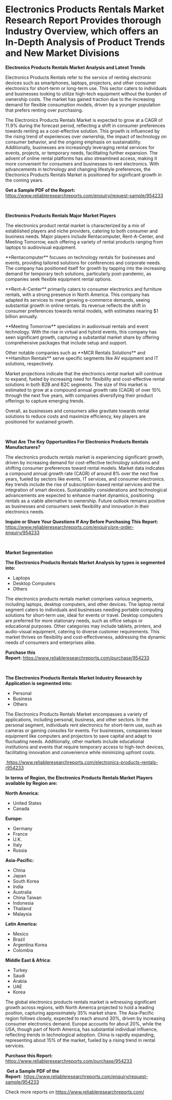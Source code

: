 <p><h1>Electronics Products Rentals Market Research Report Provides thorough Industry Overview, which offers an In-Depth Analysis of Product Trends and New Market Divisions</h1></p><p><strong>Electronics Products Rentals Market Analysis and Latest Trends</strong></p>
<p><p>Electronics Products Rentals refer to the service of renting electronic devices such as smartphones, laptops, projectors, and other consumer electronics for short-term or long-term use. This sector caters to individuals and businesses looking to utilize high-tech equipment without the burden of ownership costs. The market has gained traction due to the increasing demand for flexible consumption models, driven by a younger population that prefers renting over purchasing.</p><p>The Electronics Products Rentals Market is expected to grow at a CAGR of 11.9% during the forecast period, reflecting a shift in consumer preferences towards renting as a cost-effective solution. This growth is influenced by the rising trend of experiences over ownership, the impact of technology on consumer behavior, and the ongoing emphasis on sustainability. Additionally, businesses are increasingly leveraging rental services for events, projects, or temporary needs, facilitating further expansion. The advent of online rental platforms has also streamlined access, making it more convenient for consumers and businesses to rent electronics. With advancements in technology and changing lifestyle preferences, the Electronics Products Rentals Market is positioned for significant growth in the coming years.</p></p>
<p><strong>Get a Sample PDF of the Report:&nbsp;</strong> <a href="https://www.reliableresearchreports.com/enquiry/request-sample/954233?utm_campaign=3057&utm_medium=2&utm_source=Github&utm_content=ia&utm_term=07032025&utm_id=electronics-products-rentals">https://www.reliableresearchreports.com/enquiry/request-sample/954233</a></p>
<p>&nbsp;</p>
<p><strong>Electronics Products Rentals Major Market Players</strong></p>
<p><p>The electronics product rental market is characterized by a mix of established players and niche providers, catering to both consumer and business needs. Major players include Rentacomputer, Rent-A-Center, and Meeting Tomorrow, each offering a variety of rental products ranging from laptops to audiovisual equipment.</p><p>**Rentacomputer** focuses on technology rentals for businesses and events, providing tailored solutions for conferences and corporate needs. The company has positioned itself for growth by tapping into the increasing demand for temporary tech solutions, particularly post-pandemic, as companies seek flexible equipment rental options.</p><p>**Rent-A-Center** primarily caters to consumer electronics and furniture rentals, with a strong presence in North America. This company has adapted its services to meet growing e-commerce demands, seeing substantial growth in online rentals. Its revenue reflects the shift in consumer preferences towards rental models, with estimates nearing $1 billion annually.</p><p>**Meeting Tomorrow** specializes in audiovisual rentals and event technology. With the rise in virtual and hybrid events, this company has seen significant growth, capturing a substantial market share by offering comprehensive packages that include setup and support. </p><p>Other notable companies such as **MCR Rentals Solutions** and **Hamilton Rentals** serve specific segments like AV equipment and IT solutions, respectively. </p><p>Market projections indicate that the electronics rental market will continue to expand, fueled by increasing need for flexibility and cost-effective rental solutions in both B2B and B2C segments. The size of this market is estimated to grow at a compound annual growth rate (CAGR) of over 10% through the next five years, with companies diversifying their product offerings to capture emerging trends. </p><p>Overall, as businesses and consumers alike gravitate towards rental solutions to reduce costs and maximize efficiency, key players are positioned for sustained growth.</p></p>
<p>&nbsp;</p>
<p><strong>What Are The Key Opportunities For Electronics Products Rentals Manufacturers?</strong></p>
<p><p>The electronics products rentals market is experiencing significant growth, driven by increasing demand for cost-effective technology solutions and shifting consumer preferences toward rental models. Market data indicates a compound annual growth rate (CAGR) of around 8% over the next five years, fueled by sectors like events, IT services, and consumer electronics. Key trends include the rise of subscription-based rental services and the integration of smart devices. Sustainability considerations and technological advancements are expected to enhance market dynamics, positioning rentals as a viable alternative to ownership. Future outlook remains positive as businesses and consumers seek flexibility and innovation in their electronics needs.</p></p>
<p><strong>Inquire or Share Your Questions If Any Before Purchasing This Report:</strong> <a href="https://www.reliableresearchreports.com/enquiry/pre-order-enquiry/954233?utm_campaign=3057&utm_medium=2&utm_source=Github&utm_content=ia&utm_term=07032025&utm_id=electronics-products-rentals">https://www.reliableresearchreports.com/enquiry/pre-order-enquiry/954233</a></p>
<p>&nbsp;</p>
<p><strong>Market Segmentation</strong></p>
<p><strong>The Electronics Products Rentals Market Analysis by types is segmented into:</strong></p>
<p><ul><li>Laptops</li><li>Desktop Computers</li><li>Others</li></ul></p>
<p><p>The electronics products rentals market comprises various segments, including laptops, desktop computers, and other devices. The laptop rental segment caters to individuals and businesses needing portable computing solutions for short-term use, ideal for events or travel. Desktop computers are preferred for more stationary needs, such as office setups or educational purposes. Other categories may include tablets, printers, and audio-visual equipment, catering to diverse customer requirements. This market thrives on flexibility and cost-effectiveness, addressing the dynamic needs of consumers and enterprises alike.</p></p>
<p><strong>Purchase this Report:&nbsp;</strong><a href="https://www.reliableresearchreports.com/purchase/954233?utm_campaign=3057&utm_medium=2&utm_source=Github&utm_content=ia&utm_term=07032025&utm_id=electronics-products-rentals">https://www.reliableresearchreports.com/purchase/954233</a></p>
<p>&nbsp;</p>
<p><strong>The Electronics Products Rentals Market Industry Research by Application is segmented into:</strong></p>
<p><ul><li>Personal</li><li>Business</li><li>Others</li></ul></p>
<p><p>The Electronics Products Rentals Market encompasses a variety of applications, including personal, business, and other sectors. In the personal segment, individuals rent electronics for short-term use, such as cameras or gaming consoles for events. For businesses, companies lease equipment like computers and projectors to save capital and adapt to fluctuating needs. Additionally, other markets include educational institutions and events that require temporary access to high-tech devices, facilitating innovation and convenience while minimizing upfront costs.</p></p>
<p><a href="https://www.reliableresearchreports.com/electronics-products-rentals-r954233?utm_campaign=3057&utm_medium=2&utm_source=Github&utm_content=ia&utm_term=07032025&utm_id=electronics-products-rentals">&nbsp;https://www.reliableresearchreports.com/electronics-products-rentals-r954233</a></p>
<p><strong>In terms of Region, the Electronics Products Rentals Market Players available by Region are:</strong></p>
<p>
    <p> <strong> North America: </strong>
        <ul>
            <li>United States</li>
            <li>Canada</li>
        </ul>
        </p> 
    <p> <strong> Europe: </strong>
        <ul>
            <li>Germany</li>
            <li>France</li>
            <li>U.K.</li>
            <li>Italy</li>
            <li>Russia</li>
        </ul>
        </p> 
    <p> <strong> Asia-Pacific: </strong>
        <ul>
            <li>China</li>
            <li>Japan</li>
            <li>South Korea</li>
            <li>India</li>
            <li>Australia</li>
            <li>China Taiwan</li>
            <li>Indonesia</li>
            <li>Thailand</li>
            <li>Malaysia</li>
        </ul>
        </p> 
    <p> <strong> Latin America: </strong>
        <ul>
            <li>Mexico</li>
            <li>Brazil</li>
            <li>Argentina Korea</li>
            <li>Colombia</li>
        </ul>
        </p> 
    <p> <strong> Middle East & Africa: </strong>
        <ul>
            <li>Turkey</li>
            <li>Saudi</li>
            <li>Arabia</li>
            <li>UAE</li>
            <li>Korea</li>
        </ul>
    </p>
    </p>
<p><p>The global electronics products rentals market is witnessing significant growth across regions, with North America projected to hold a leading position, capturing approximately 35% market share. The Asia-Pacific region follows closely, expected to reach around 30%, driven by increasing consumer electronics demand. Europe accounts for about 20%, while the USA, though part of North America, has substantial individual influence, reflecting trends in technological adoption. China is rapidly expanding, representing about 15% of the market, fueled by a rising trend in rental services.</p></p>
<p><strong>Purchase this Report: </strong><a href="https://www.reliableresearchreports.com/purchase/954233?utm_campaign=3057&utm_medium=2&utm_source=Github&utm_content=ia&utm_term=07032025&utm_id=electronics-products-rentals">https://www.reliableresearchreports.com/purchase/954233</a></p>
<p>&nbsp;<strong>Get a Sample PDF of the Report:&nbsp;&nbsp;</strong><a href="https://www.reliableresearchreports.com/enquiry/request-sample/954233?utm_campaign=3057&utm_medium=2&utm_source=Github&utm_content=ia&utm_term=07032025&utm_id=electronics-products-rentals">https://www.reliableresearchreports.com/enquiry/request-sample/954233</a></p>
<p><strong></strong></p>
<p>Check more reports on <a href="https://www.reliableresearchreports.com/?utm_campaign=3057&utm_medium=2&utm_source=Github&utm_content=ia&utm_term=07032025&utm_id=electronics-products-rentals">https://www.reliableresearchreports.com/</a></p>